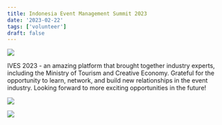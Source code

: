 ```yaml
---
title: Indonesia Event Management Summit 2023
date: '2023-02-22'
tags: ['volunteer']
draft: false
---
```


![](https://i.postimg.cc/X7CqfXjq/ivest.jpg)

IVES 2023 - an amazing platform that brought together industry experts, including the Ministry of Tourism and Creative Economy. Grateful for the opportunity to learn, network, and build new relationships in the event industry. Looking forward to more exciting opportunities in the future!

![](https://i.postimg.cc/wxP3RDdn/1677762194007.jpg)

![](https://i.postimg.cc/rw2mQcsJ/1677762192934.jpg)

